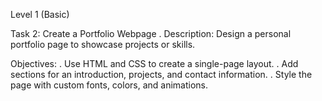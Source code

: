 Level 1 (Basic)

Task 2: Create a Portfolio Webpage
  . Description: Design a personal portfolio page to showcase projects or skills.

Objectives:
  . Use HTML and CSS to create a single-page layout.
  . Add sections for an introduction, projects, and contact information.
  . Style the page with custom fonts, colors, and animations.
